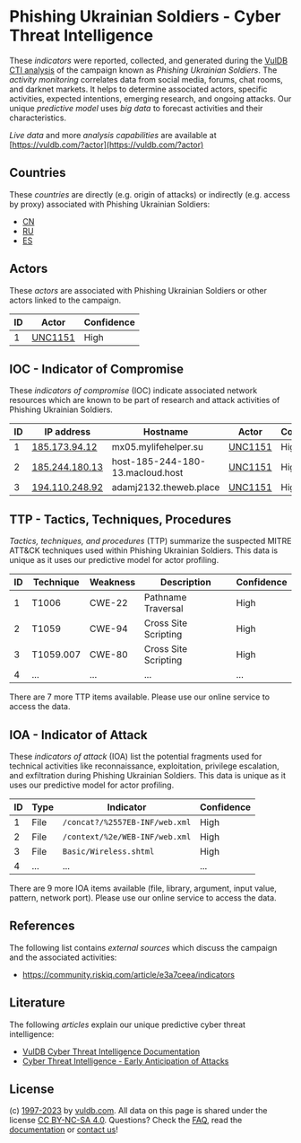 # Phishing Ukrainian Soldiers - Cyber Threat Intelligence

These _indicators_ were reported, collected, and generated during the [VulDB CTI analysis](https://vuldb.com/?kb.cti) of the campaign known as _Phishing Ukrainian Soldiers_. The _activity monitoring_ correlates data from social media, forums, chat rooms, and darknet markets. It helps to determine associated actors, specific activities, expected intentions, emerging research, and ongoing attacks. Our unique _predictive model_ uses _big data_ to forecast activities and their characteristics.

_Live data_ and more _analysis capabilities_ are available at [https://vuldb.com/?actor](https://vuldb.com/?actor)

## Countries

These _countries_ are directly (e.g. origin of attacks) or indirectly (e.g. access by proxy) associated with Phishing Ukrainian Soldiers:

* [CN](https://vuldb.com/?country.cn)
* [RU](https://vuldb.com/?country.ru)
* [ES](https://vuldb.com/?country.es)

## Actors

These _actors_ are associated with Phishing Ukrainian Soldiers or other actors linked to the campaign.

ID | Actor | Confidence
-- | ----- | ----------
1 | [UNC1151](https://vuldb.com/?actor.unc1151) | High

## IOC - Indicator of Compromise

These _indicators of compromise_ (IOC) indicate associated network resources which are known to be part of research and attack activities of Phishing Ukrainian Soldiers.

ID | IP address | Hostname | Actor | Confidence
-- | ---------- | -------- | ----- | ----------
1 | [185.173.94.12](https://vuldb.com/?ip.185.173.94.12) | mx05.mylifehelper.su | [UNC1151](https://vuldb.com/?actor.unc1151) | High
2 | [185.244.180.13](https://vuldb.com/?ip.185.244.180.13) | host-185-244-180-13.macloud.host | [UNC1151](https://vuldb.com/?actor.unc1151) | High
3 | [194.110.248.92](https://vuldb.com/?ip.194.110.248.92) | adamj2132.theweb.place | [UNC1151](https://vuldb.com/?actor.unc1151) | High

## TTP - Tactics, Techniques, Procedures

_Tactics, techniques, and procedures_ (TTP) summarize the suspected MITRE ATT&CK techniques used within Phishing Ukrainian Soldiers. This data is unique as it uses our predictive model for actor profiling.

ID | Technique | Weakness | Description | Confidence
-- | --------- | -------- | ----------- | ----------
1 | T1006 | CWE-22 | Pathname Traversal | High
2 | T1059 | CWE-94 | Cross Site Scripting | High
3 | T1059.007 | CWE-80 | Cross Site Scripting | High
4 | ... | ... | ... | ...

There are 7 more TTP items available. Please use our online service to access the data.

## IOA - Indicator of Attack

These _indicators of attack_ (IOA) list the potential fragments used for technical activities like reconnaissance, exploitation, privilege escalation, and exfiltration during Phishing Ukrainian Soldiers. This data is unique as it uses our predictive model for actor profiling.

ID | Type | Indicator | Confidence
-- | ---- | --------- | ----------
1 | File | `/concat?/%2557EB-INF/web.xml` | High
2 | File | `/context/%2e/WEB-INF/web.xml` | High
3 | File | `Basic/Wireless.shtml` | High
4 | ... | ... | ...

There are 9 more IOA items available (file, library, argument, input value, pattern, network port). Please use our online service to access the data.

## References

The following list contains _external sources_ which discuss the campaign and the associated activities:

* https://community.riskiq.com/article/e3a7ceea/indicators

## Literature

The following _articles_ explain our unique predictive cyber threat intelligence:

* [VulDB Cyber Threat Intelligence Documentation](https://vuldb.com/?kb.cti)
* [Cyber Threat Intelligence - Early Anticipation of Attacks](https://www.scip.ch/en/?labs.20201022)

## License

(c) [1997-2023](https://vuldb.com/?kb.changelog) by [vuldb.com](https://vuldb.com/?kb.about). All data on this page is shared under the license [CC BY-NC-SA 4.0](https://creativecommons.org/licenses/by-nc-sa/4.0/). Questions? Check the [FAQ](https://vuldb.com/?kb.faq), read the [documentation](https://vuldb.com/?kb) or [contact us](https://vuldb.com/?contact)!
